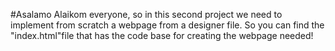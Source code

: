 #Asalamo Alaikom everyone, so in this second project we need to implement from scratch a webpage from a designer file.
So you can find the "index.html"file that has the code base for creating the webpage needed!
